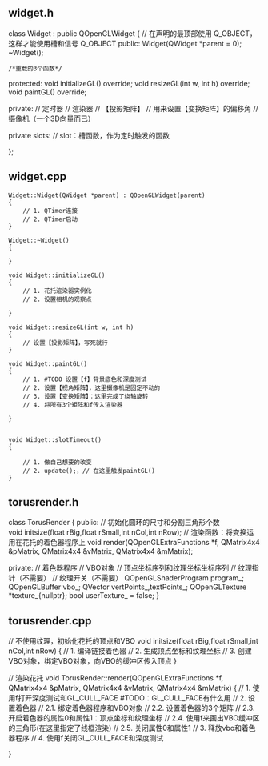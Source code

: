 
## widget.h

class Widget : public QOpenGLWidget
{
    // 在声明的最顶部使用 Q_OBJECT，这样才能使用槽和信号
    Q_OBJECT
public:
    Widget(QWidget *parent = 0);
    ~Widget();

    /*重载的3个函数*/
protected:
    void initializeGL() override;
    void resizeGL(int w, int h) override;
    void paintGL() override;

private:
    // 定时器
    // 渲染器
    // 【投影矩阵】
    // 用来设置【变换矩阵】的偏移角
    // 摄像机（一个3D向量而已）    
    
private slots:
    // slot：槽函数，作为定时触发的函数
    
};



## widget.cpp

```
Widget::Widget(QWidget *parent) : QOpenGLWidget(parent)
{
    // 1. QTimer连接
    // 2. QTimer启动
}

Widget::~Widget()
{

}

void Widget::initializeGL()
{
    // 1. 花托渲染器实例化    
    // 2. 设置相机的观察点
    
}

void Widget::resizeGL(int w, int h)
{
    // 设置【投影矩阵】，写死就行    
}

void Widget::paintGL()
{
    // 1. #TODO 设置【f】背景底色和深度测试    
    // 2. 设置【视角矩阵】，这里摄像机是固定不动的
    // 3. 设置【变换矩阵】：这里完成了绕轴旋转
    // 4. 将所有3个矩阵和f传入渲染器

}


void Widget::slotTimeout()
{

    // 1. 做自己想要的改变
    // 2. update();，// 在这里触发paintGL()     
}
```

## torusrender.h
class TorusRender
{
public:
    // 初始化圆环的尺寸和分割三角形个数    
    void initsize(float rBig,float rSmall,int nCol,int nRow);
    // 渲染函数：将变换运用在花托的着色器程序上
    void render(QOpenGLExtraFunctions *f, QMatrix4x4 &pMatrix, QMatrix4x4 &vMatrix, QMatrix4x4 &mMatrix);

private:
    // 着色器程序
    // VBO对象
    // 顶点坐标序列和纹理坐标坐标序列
    // 纹理指针（不需要）
    // 纹理开关（不需要）
    QOpenGLShaderProgram program_;
    QOpenGLBuffer vbo_;
    QVector<GLfloat> vertPoints_,textPoints_;
    QOpenGLTexture *texture_{nullptr};
    bool userTexture_ = false;
}


## torusrender.cpp

// 不使用纹理，初始化花托的顶点和VBO
void initsize(float rBig,float rSmall,int nCol,int nRow)
{
    // 1. 编译链接着色器
    // 2. 生成顶点坐标和纹理坐标
    // 3. 创建VBO对象，绑定VBO对象，向VBO的缓冲区传入顶点
}

// 渲染花托
void TorusRender::render(QOpenGLExtraFunctions *f, QMatrix4x4 &pMatrix, QMatrix4x4 &vMatrix, QMatrix4x4 &mMatrix)
{
    // 1. 使用f打开深度测试和GL_CULL_FACE #TODO：GL_CULL_FACE有什么用
    // 2. 设置着色器
    //  2.1. 绑定着色器程序和VBO对象
    //  2.2. 设置着色器的3个矩阵
    //  2.3. 开启着色器的属性0和属性1：顶点坐标和纹理坐标
    //  2.4. 使用f来画出VBO缓冲区的三角形(在这里指定了线框渲染)
    //  2.5. 关闭属性0和属性1
    // 3. 释放vbo和着色器程序
    // 4. 使用f关闭GL_CULL_FACE和深度测试

}

